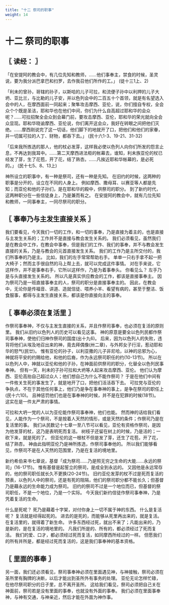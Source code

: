 ```yaml
---
title: "十二 祭司的职事"
weight: 14
---
```


# 十二 祭司的职事


## 〖 读经： 〗

「在安提阿的教会中，有几位先知和教师，……他们事奉主，禁食的时候，圣灵说，要为我分派巴拿巴和扫罗，去作我召他们所作的工。」
(徒十三1上、2)

「利未的曾孙，哥辖的孙子，以斯哈的儿子可拉，和流便子孙中以利押的儿子大坍、亚比兰，与比勒的儿子安，并以色列会中的二百五十个首领，就是有名望选入会中的人，在摩西面前一同起来；聚隼攻击摩西、亚伦，说，你们擅自专权，全会众个个既是圣洁，耶和华也在他们中间，你们为什么自高超过耶和华的会众呢？……可拉招聚全会众到会幕门前，要攻击摩西、亚伦，耶和华的荣光就向全会众显现。耶和华晓谕摩西、亚伦说，你们离开这会众，我好在转眼之间把他们灭绝。……摩西刚说完了这一切话，他们脚下的地就开了口，把他们和他们的家眷，并一切属可拉的人丁、财物，都吞下去。」
(民十六1-3、19-21、31-32)

「后来我所拣选的那人，他的杖必发芽，这样我必使以色列人向你们所发的怨言止息，不再达到我耳中。……第二天摩西进法柜的帐幕去，谁知，利未族亚伦的杖已经发了芽，生了花苞，开了花，结了熟杏。……凡挨近耶和华帐幕的，是必死的。」
(民十七5、8、13上)

神所设立的职事中，有一种是祭司，还有一种是先知。
在旧约的时候，这两种的职事是分开的，设立在不同的人身上。
例如摩西、撒母耳、以赛亚等人都是先知；而亚伦和他的子孙们，是在耶和华的殿中，供祭司的职分。
到了新约时代，这两种职分在一些信徒身上，乃是兼而有之。
在安提阿的教会中，就有几位先知和教师，一同事奉主，一同尽祭司的职分。

## 〖 事奉乃与主发生直接关系 〗

我们要看见，今天我们一切的工作，和一切的事奉，乃是直接为着主的，也是直接与主发生关系的；工作并不是直接与教会发生关系的。
我们必须看见，虽然我们是在教会中工作，在教会中事奉，但是我们的工作、我们的事奉，并不与教会发生直接的关系，乃是与教会的元首直接发生关系。
我们的工作乃是主所交付的，我们所事奉的乃是主。
比如，我们的左手常常帮助右手。
单单一只右手拿不起一把大椅子；然而主手很自然的马上帮上去，就可以完成这件事情。
对在手来说，它这样作，并不是事奉右手，它所以这样作，乃是为着事奉头。
你看见么？
左手乃是与头直接发生关系的。
所以凡是真实供应教会的工作，都该是直接事奉主。
因为祭司乃是一班直接事奉主的人，祭司的职分是直接事奉主的。
因此，在教会中，无论你是传福音、讲道、造就信徒、喂养小羊、看望有病的，甚至于整洁、饭食服事，都得与主发生直接关系，都该是你直接向主的事奉。

## 〖 事奉必须在复活里 〗

作祭司事奉神，不仅与主发生直接的关系，并且作祭司事奉，也必须在复活的原则里。
我们从旧约以色列人的历史可以看见这事。
神的原意是要全以色列民都作祭司事奉神，使他们归神作祭司的国度(出十九6)。
后来，因为以色列人的失败，违背将他们从埃及地召出来的神，竟去拜偶像(卅二章)，与外邦女子行淫，惹动耶和华的怒气(民廿)。
惟有亚伦的孙子，以利亚撒的儿子非尼哈，以神的忌邪为心，神就将平安的约赐给他，和他的后裔，作为永远祭司职任的约(10-13节)。
所以在以色列人中，神就以亚伦和他的子孙，在神面前供祭司的职分，化替全以色列民事奉神。
但有一天，利未的子孙可拉和大坍等人起来攻击摩西、亚伦。
他们认为摩西、亚伦高抬自己超过众人；他们想自己为什么不能作祭司？
于是在他们中间有一件攸关生死的事发生了，就是地开了口，把他们活活吞下去。
可拉党与亚伦的争执点，不在于其他任何事上，他们乃是争在事奉神的事上，是争在祭司的职任上(民十六10)。
且神惩罚他们也是在事奉神的时候，并不是在犯罪的时候(18节)。
这实在是一件太严肃的事情。

可拉和大坍一党的人以为亚伦能作祭司事奉神，他们也能。
然而神的话给我们看见，人能作为一个祭司，不是按着人天然的情形，或是天然的条件；作祭司乃是在复活里的事。
我们从民数记十七章一至八节可以看见，亚伦有资格作祭司，是因为他发芽的杖，这乃是表明死而复活。
树枝子还留在树上的时候，乃是活的；一砍下来，就是死的了。
但亚伦的这一根杖不但是发了芽，还生了花苞，开了花，结了熟杏。
神由此指明亚伦乃是神所拣选，作祭司事奉他的。
所以我们能够看见，作祭司不是在人天然的范围里，乃是在复活的境地里。

新约希伯来书七章说，基督「成为祭司……乃是照无穷之生命的大能……永远的祭司」(16-17节)。
惟有基督是起誓立的祭司，是成全到永远的。
又因他是永远常存的，他的祭司职任就长久不更换(20-24节)。
旧约亚伦发芽的杖不过是死而复活的预表，以色列人中的祭司，还是有死的阻隔，他们的祭司职分都不能长久；但基督乃是藉永远的生命能力成为祭司。
旧约的祭司不过是一个地位而已，但基督的祭司职任，不是一个地位，乃是一个实际。
今天我们新约信徒作祭司事奉神，乃是凭着复活的生命。

什么是死呢？
死乃是藉着十字架，对付你身上一切不属于神的东西。
什么是复活呢？
复活就是经得起死的。
进去的是死的，而能够从死里再出来的，就是复活。
在复活里的，就得着了新生命。
许多东西经过死，就出不来了；凡能出来的，乃是新的，是在复活的境地里的。
凡我们所是的、所有的，都必须经过了死而复活。
我们的爱、口才，都必须经过死而复活，如同摩西所经过的一样。
但愿我们的所有并所是，都是经过死而复活的，这是我们事奉神的基本资格。

## 〖 里面的事奉 〗

另一面，我们还必须看见，祭司事奉神必须在里面遇见神，与神接触，祭司必须在圣所里有胸牌的决断，以后才能出到圣所外有事务的处理。
亚伦无论怎样忙碌，在他尽祭司职分的日子里，总不离开圣所。
这给我们看见，祭司必须把自己关在神面前，祭司若是没有里面的事奉，也就没有外面的事奉。
我们必须在里面事奉神，与神有交通，与神亲近，然后才能在外面为神作事。
